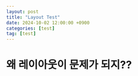 ```yaml
---
layout: post
title: "Layout Test"
date: 2024-10-02 12:00:00 +0900
categories: [test]
tag: [test]
---
```

# 왜 레이아웃이 문제가 되지??
